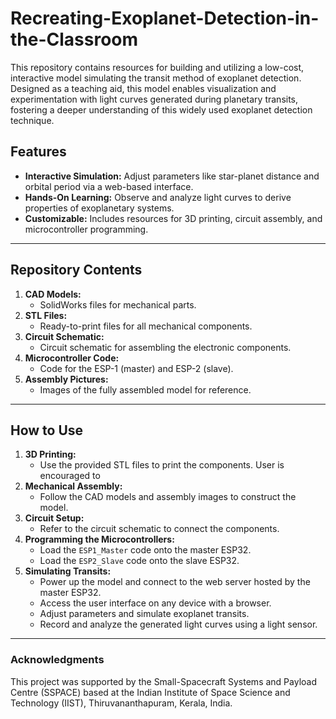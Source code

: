 # Recreating-Exoplanet-Detection-in-the-Classroom
This repository contains resources for building and utilizing a low-cost, interactive model simulating the transit method of exoplanet detection. Designed as a teaching aid, this model enables visualization and experimentation with light curves generated during planetary transits, fostering a deeper understanding of this widely used exoplanet detection technique.

## Features
- **Interactive Simulation:** Adjust parameters like star-planet distance and orbital period via a web-based interface.
- **Hands-On Learning:** Observe and analyze light curves to derive properties of exoplanetary systems.
- **Customizable:** Includes resources for 3D printing, circuit assembly, and microcontroller programming.

---

## Repository Contents

1. **CAD Models:**
   - SolidWorks files for mechanical parts.
2. **STL Files:**
   - Ready-to-print files for all mechanical components.
3. **Circuit Schematic:**
   - Circuit schematic for assembling the electronic components.
4. **Microcontroller Code:**
   - Code for the ESP-1 (master) and ESP-2 (slave).
5. **Assembly Pictures:**
   - Images of the fully assembled model for reference.

---

## How to Use

1. **3D Printing:**
   - Use the provided STL files to print the components. User is encouraged to 
2. **Mechanical Assembly:**
   - Follow the CAD models and assembly images to construct the model.
3. **Circuit Setup:**
   - Refer to the circuit schematic to connect the components.
4. **Programming the Microcontrollers:**
   - Load the `ESP1_Master` code onto the master ESP32.
   - Load the `ESP2_Slave` code onto the slave ESP32.
5. **Simulating Transits:**
   - Power up the model and connect to the web server hosted by the master ESP32.
   - Access the user interface on any device with a browser.
   - Adjust parameters and simulate exoplanet transits.
   - Record and analyze the generated light curves using a light sensor.

---
### Acknowledgments
This project was supported by the Small-Spacecraft Systems and Payload Centre (SSPACE) based at the Indian Institute of Space Science and Technology (IIST), Thiruvananthapuram, Kerala, India.
